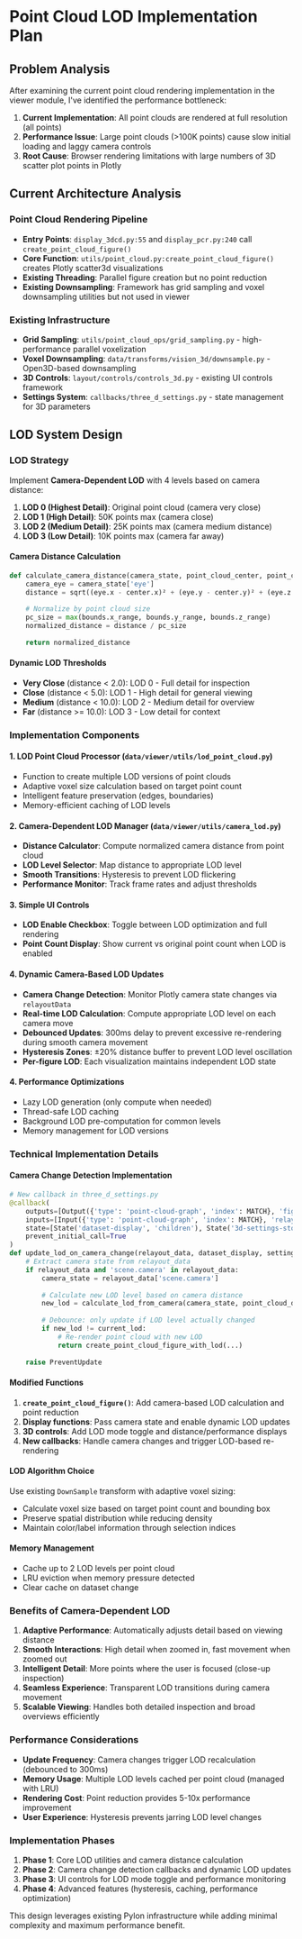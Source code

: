 # Point Cloud LOD Implementation Plan

## Problem Analysis

After examining the current point cloud rendering implementation in the viewer module, I've identified the performance bottleneck:

1. **Current Implementation**: All point clouds are rendered at full resolution (all points)
2. **Performance Issue**: Large point clouds (>100K points) cause slow initial loading and laggy camera controls
3. **Root Cause**: Browser rendering limitations with large numbers of 3D scatter plot points in Plotly

## Current Architecture Analysis

### Point Cloud Rendering Pipeline
- **Entry Points**: `display_3dcd.py:55` and `display_pcr.py:240` call `create_point_cloud_figure()`
- **Core Function**: `utils/point_cloud.py:create_point_cloud_figure()` creates Plotly scatter3d visualizations
- **Existing Threading**: Parallel figure creation but no point reduction
- **Existing Downsampling**: Framework has grid sampling and voxel downsampling utilities but not used in viewer

### Existing Infrastructure
- **Grid Sampling**: `utils/point_cloud_ops/grid_sampling.py` - high-performance parallel voxelization
- **Voxel Downsampling**: `data/transforms/vision_3d/downsample.py` - Open3D-based downsampling
- **3D Controls**: `layout/controls/controls_3d.py` - existing UI controls framework
- **Settings System**: `callbacks/three_d_settings.py` - state management for 3D parameters

## LOD System Design

### LOD Strategy
Implement **Camera-Dependent LOD** with 4 levels based on camera distance:
1. **LOD 0 (Highest Detail)**: Original point cloud (camera very close)
2. **LOD 1 (High Detail)**: 50K points max (camera close)
3. **LOD 2 (Medium Detail)**: 25K points max (camera medium distance)
4. **LOD 3 (Low Detail)**: 10K points max (camera far away)

#### Camera Distance Calculation
```python
def calculate_camera_distance(camera_state, point_cloud_center, point_cloud_bounds):
    camera_eye = camera_state['eye']
    distance = sqrt((eye.x - center.x)² + (eye.y - center.y)² + (eye.z - center.z)²)
    
    # Normalize by point cloud size
    pc_size = max(bounds.x_range, bounds.y_range, bounds.z_range)
    normalized_distance = distance / pc_size
    
    return normalized_distance
```

#### Dynamic LOD Thresholds
- **Very Close** (distance < 2.0): LOD 0 - Full detail for inspection
- **Close** (distance < 5.0): LOD 1 - High detail for general viewing  
- **Medium** (distance < 10.0): LOD 2 - Medium detail for overview
- **Far** (distance >= 10.0): LOD 3 - Low detail for context

### Implementation Components

#### 1. LOD Point Cloud Processor (`data/viewer/utils/lod_point_cloud.py`)
- Function to create multiple LOD versions of point clouds
- Adaptive voxel size calculation based on target point count
- Intelligent feature preservation (edges, boundaries)
- Memory-efficient caching of LOD levels

#### 2. Camera-Dependent LOD Manager (`data/viewer/utils/camera_lod.py`)
- **Distance Calculator**: Compute normalized camera distance from point cloud
- **LOD Level Selector**: Map distance to appropriate LOD level
- **Smooth Transitions**: Hysteresis to prevent LOD flickering
- **Performance Monitor**: Track frame rates and adjust thresholds

#### 3. Simple UI Controls
- **LOD Enable Checkbox**: Toggle between LOD optimization and full rendering
- **Point Count Display**: Show current vs original point count when LOD is enabled

#### 4. Dynamic Camera-Based LOD Updates
- **Camera Change Detection**: Monitor Plotly camera state changes via `relayoutData`
- **Real-time LOD Calculation**: Compute appropriate LOD level on each camera move
- **Debounced Updates**: 300ms delay to prevent excessive re-rendering during smooth camera movement
- **Hysteresis Zones**: ±20% distance buffer to prevent LOD level oscillation
- **Per-figure LOD**: Each visualization maintains independent LOD state

#### 4. Performance Optimizations
- Lazy LOD generation (only compute when needed)
- Thread-safe LOD caching 
- Background LOD pre-computation for common levels
- Memory management for LOD versions

### Technical Implementation Details

#### Camera Change Detection Implementation
```python
# New callback in three_d_settings.py
@callback(
    outputs=[Output({'type': 'point-cloud-graph', 'index': MATCH}, 'figure')],
    inputs=[Input({'type': 'point-cloud-graph', 'index': MATCH}, 'relayoutData')],
    state=[State('dataset-display', 'children'), State('3d-settings-store', 'data')],
    prevent_initial_call=True
)
def update_lod_on_camera_change(relayout_data, dataset_display, settings):
    # Extract camera state from relayout_data
    if relayout_data and 'scene.camera' in relayout_data:
        camera_state = relayout_data['scene.camera']
        
        # Calculate new LOD level based on camera distance
        new_lod = calculate_lod_from_camera(camera_state, point_cloud_data)
        
        # Debounce: only update if LOD level actually changed
        if new_lod != current_lod:
            # Re-render point cloud with new LOD
            return create_point_cloud_figure_with_lod(...)
    
    raise PreventUpdate
```

#### Modified Functions
1. **`create_point_cloud_figure()`**: Add camera-based LOD calculation and point reduction
2. **Display functions**: Pass camera state and enable dynamic LOD updates  
3. **3D controls**: Add LOD mode toggle and distance/performance displays
4. **New callbacks**: Handle camera changes and trigger LOD-based re-rendering

#### LOD Algorithm Choice
Use existing `DownSample` transform with adaptive voxel sizing:
- Calculate voxel size based on target point count and bounding box
- Preserve spatial distribution while reducing density
- Maintain color/label information through selection indices

#### Memory Management
- Cache up to 2 LOD levels per point cloud
- LRU eviction when memory pressure detected
- Clear cache on dataset change

### Benefits of Camera-Dependent LOD
1. **Adaptive Performance**: Automatically adjusts detail based on viewing distance
2. **Smooth Interactions**: High detail when zoomed in, fast movement when zoomed out
3. **Intelligent Detail**: More points where the user is focused (close-up inspection)
4. **Seamless Experience**: Transparent LOD transitions during camera movement
5. **Scalable Viewing**: Handles both detailed inspection and broad overviews efficiently

### Performance Considerations
- **Update Frequency**: Camera changes trigger LOD recalculation (debounced to 300ms)
- **Memory Usage**: Multiple LOD levels cached per point cloud (managed with LRU)
- **Rendering Cost**: Point reduction provides 5-10x performance improvement
- **User Experience**: Hysteresis prevents jarring LOD level changes

### Implementation Phases
1. **Phase 1**: Core LOD utilities and camera distance calculation
2. **Phase 2**: Camera change detection callbacks and dynamic LOD updates
3. **Phase 3**: UI controls for LOD mode toggle and performance monitoring
4. **Phase 4**: Advanced features (hysteresis, caching, performance optimization)

This design leverages existing Pylon infrastructure while adding minimal complexity and maximum performance benefit.